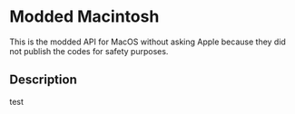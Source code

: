 # Modded Macintosh
This is the modded API for MacOS without asking Apple because they did not publish the codes for safety purposes.
## Description
test
